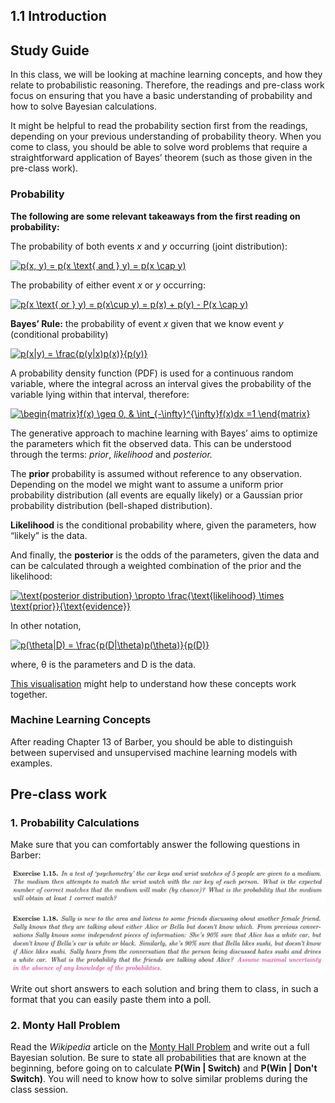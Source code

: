 ## 1.1 Introduction

## Study Guide

In this class, we will be looking at  machine learning concepts, and how they relate to probabilistic reasoning. Therefore, the readings and pre-class work focus on ensuring that you have a basic understanding of probability and how to solve Bayesian calculations.

It might be helpful to read the probability section first from the readings, depending on your previous understanding of probability theory. When you come to class, you should be able to solve word problems that require a straightforward application of Bayes’ theorem (such as those given in the pre-class work).

### Probability

**The following are some relevant takeaways from the first reading on probability:**

The probability of both events *x* and *y* occurring (joint distribution):

<a href="https://www.codecogs.com/eqnedit.php?latex=\dpi{150}&space;\bg_white&space;p(x,&space;y)&space;=&space;p(x&space;\text{&space;and&space;}&space;y)&space;=&space;p(x&space;\cap&space;y)" target="_blank"><img src="https://latex.codecogs.com/png.latex?\dpi{150}&space;\bg_white&space;p(x,&space;y)&space;=&space;p(x&space;\text{&space;and&space;}&space;y)&space;=&space;p(x&space;\cap&space;y)" title="p(x, y) = p(x \text{ and } y) = p(x \cap y)" /></a>


The probability of either event *x* or *y* occurring:

<a href="https://www.codecogs.com/eqnedit.php?latex=\dpi{150}&space;\bg_white&space;p(x&space;\text{&space;or&space;}&space;y)&space;=&space;p(x\cup&space;y)&space;=&space;p(x)&space;&plus;&space;p(y)&space;-&space;P(x&space;\cap&space;y)" target="_blank"><img src="https://latex.codecogs.com/png.latex?\dpi{150}&space;\bg_white&space;p(x&space;\text{&space;or&space;}&space;y)&space;=&space;p(x\cup&space;y)&space;=&space;p(x)&space;&plus;&space;p(y)&space;-&space;P(x&space;\cap&space;y)" title="p(x \text{ or } y) = p(x\cup y) = p(x) + p(y) - P(x \cap y)" /></a>



**Bayes’ Rule:** the probability of event *x* given that we know event *y* (conditional probability)

<a href="https://www.codecogs.com/eqnedit.php?latex=\dpi{150}&space;\bg_white&space;p(x|y)&space;=&space;\frac{p(y|x)p(x)}{p(y)}" target="_blank"><img src="https://latex.codecogs.com/png.latex?\dpi{150}&space;\bg_white&space;p(x|y)&space;=&space;\frac{p(y|x)p(x)}{p(y)}" title="p(x|y) = \frac{p(y|x)p(x)}{p(y)}" /></a>



A probability density function (PDF) is used for a continuous random variable, where the integral across an interval gives the probability of the variable lying within that interval, therefore:

<a href="https://www.codecogs.com/eqnedit.php?latex=\dpi{150}&space;\bg_white&space;\begin{matrix}f(x)&space;\geq&space;0,&space;&&space;\int_{-\infty}^{\infty}f(x)dx&space;=1&space;\end{matrix}" target="_blank"><img src="https://latex.codecogs.com/png.latex?\dpi{150}&space;\bg_white&space;\begin{matrix}f(x)&space;\geq&space;0,&space;&&space;\int_{-\infty}^{\infty}f(x)dx&space;=1&space;\end{matrix}" title="\begin{matrix}f(x) \geq 0, & \int_{-\infty}^{\infty}f(x)dx =1 \end{matrix}" /></a>



The generative approach to machine learning  with Bayes’ aims to optimize the parameters which fit the observed data. This can be understood through the terms: *prior*, *likelihood* and *posterior.* 

The **prior** probability is assumed without reference to any observation. Depending on the model we might want to assume a uniform prior probability distribution (all events are equally likely) or a Gaussian prior probability distribution (bell-shaped distribution). 

**Likelihood** is the conditional probability where, given the parameters, how “likely” is the data.

And finally, the **posterior** is the odds of the parameters, given the data and can be calculated through a weighted combination of the prior and the likelihood:

<a href="https://www.codecogs.com/eqnedit.php?latex=\dpi{150}&space;\bg_white&space;\text{posterior&space;distribution}&space;\propto&space;\frac{\text{likelihood}&space;\times&space;\text{prior}}{\text{evidence}}" target="_blank"><img src="https://latex.codecogs.com/png.latex?\dpi{150}&space;\bg_white&space;\text{posterior&space;distribution}&space;\propto&space;\frac{\text{likelihood}&space;\times&space;\text{prior}}{\text{evidence}}" title="\text{posterior distribution} \propto \frac{\text{likelihood} \times \text{prior}}{\text{evidence}}" /></a>

In other notation,

<a href="https://www.codecogs.com/eqnedit.php?latex=\dpi{150}&space;\bg_white&space;p(\theta|D)&space;=&space;\frac{p(D|\theta)p(\theta)}{p(D)}" target="_blank"><img src="https://latex.codecogs.com/png.latex?\dpi{150}&space;\bg_white&space;p(\theta|D)&space;=&space;\frac{p(D|\theta)p(\theta)}{p(D)}" title="p(\theta|D) = \frac{p(D|\theta)p(\theta)}{p(D)}" /></a>

where, θ is the parameters and D is the data.

[This visualisation](https://micl.shinyapps.io/prior2post/) might help to understand how these concepts work together.

### Machine Learning Concepts

After reading Chapter 13 of Barber, you should be able to distinguish between supervised and unsupervised machine learning models with examples. 

## Pre-class work

### 1. Probability Calculations

Make sure that you can comfortably answer the following questions in Barber:

![Exercise 1.15 from Barber](ex1.JPG)

![Exercise 1.18 from Barber](ex2.JPG)

Write out short answers to each solution and bring them to class, in such a format that you can easily paste them into a poll.

### 2. Monty Hall Problem

Read the *Wikipedia* article on the [Monty Hall Problem](https://en.wikipedia.org/wiki/Monty_Hall_problem) and write out a full Bayesian solution. Be sure to state all probabilities that are known at the beginning, before going on to calculate **P(Win | Switch)** and **P(Win | Don't Switch)**. You will need to know how to solve similar problems during the class session.
